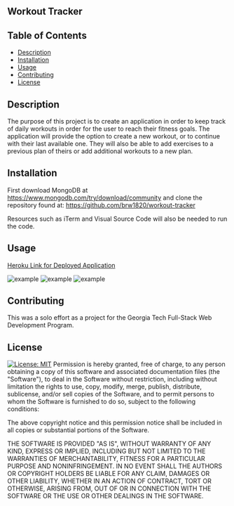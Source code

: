 ## Workout Tracker

## Table of Contents
  * [Description](#description)
  * [Installation](#installation)
  * [Usage](#usage)
  * [Contributing](#contributing)
  * [License](#license)
  
  ## Description
  The purpose of this project is to create an application in order to keep track of daily workouts in order for the user to reach their fitness goals.  The application will provide the option to create a new workout, or to continue with their last available one.  They will also be able to add exercises to a previous plan of theirs or add additional workouts to a new plan.  

  ## Installation
  First download MongoDB at https://www.mongodb.com/try/download/community and clone the repository found at:
https://github.com/brw1820/workout-tracker

Resources such as iTerm and Visual Source Code will also be needed to run the code.

  ## Usage
[Heroku Link for Deployed Application](https://exercise-tracker-homework.herokuapp.com/)
  
 ![example](./Assets/fitness1.PNG)
 ![example](./Assets/fitness2.PNG)
 ![example](./Assets/fitness3.PNG)

## Contributing
This was a solo effort as a project for the Georgia Tech Full-Stack Web Development Program.  



## License
  [![License: MIT](https://img.shields.io/badge/License-MIT-yellow.svg)](https://opensource.org/licenses/MIT)
Permission is hereby granted, free of charge, to any person obtaining a copy of this software and associated documentation files (the "Software"), to deal in the Software without restriction, including without limitation the rights to use, copy, modify, merge, publish, distribute, sublicense, and/or sell copies of the Software, and to permit persons to whom the Software is furnished to do so, subject to the following conditions:

The above copyright notice and this permission notice shall be included in all copies or substantial portions of the Software.

THE SOFTWARE IS PROVIDED "AS IS", WITHOUT WARRANTY OF ANY KIND, EXPRESS OR IMPLIED, INCLUDING BUT NOT LIMITED TO THE WARRANTIES OF MERCHANTABILITY, FITNESS FOR A PARTICULAR PURPOSE AND NONINFRINGEMENT. IN NO EVENT SHALL THE AUTHORS OR COPYRIGHT HOLDERS BE LIABLE FOR ANY CLAIM, DAMAGES OR OTHER LIABILITY, WHETHER IN AN ACTION OF CONTRACT, TORT OR OTHERWISE, ARISING FROM, OUT OF OR IN CONNECTION WITH THE SOFTWARE OR THE USE OR OTHER DEALINGS IN THE SOFTWARE.
  


